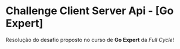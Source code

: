 # Challenge Client Server Api - [Go Expert]
Resolução do desafio proposto no curso de **Go Expert** da _Full Cycle_!
